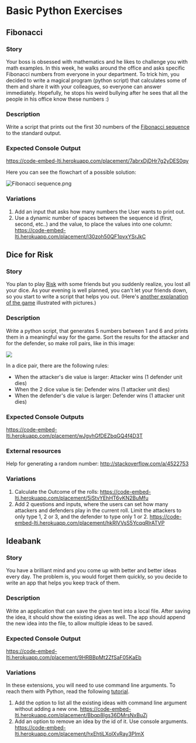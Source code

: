 # Basic Python Exercises

## Fibonacci

### Story

Your boss is obsessed with mathematics and he likes to challenge you with math examples. In this week, he walks around the office and asks specific Fibonacci numbers from everyone in your department. To trick him, you decided to write a magical program (python script) that calculates some of them and share it with your colleagues, so everyone can answer immediately. Hopefully, he stops his weird bullying after he sees that all the people in his office know these numbers :)

### Description

Write a script that prints out the first 30 numbers of the [Fibonacci sequence](https://en.wikipedia.org/wiki/Fibonacci_number) to the standard output.

### Expected Console Output

<https://code-embed-lti.herokuapp.com/placement/7abrxDjDHr7g2yDES0qy>

Here you can see the flowchart of a possible solution:

![Fibonacci sequence.png](media/Python%20module%20resources/Fibonacci%20sequence.png)

### Variations

  1. Add an input that asks how many numbers the User wants to print out.
  2. Use a dynamic number of spaces between the sequence id (first, second, etc..) and the value, to place the values into one column:
<https://code-embed-lti.herokuapp.com/placement/l30zoh50QF1pvxYSrJkC>



## Dice for Risk

### Story

You plan to play [Risk](https://en.wikipedia.org/wiki/Risk_%28game%29) with some friends but you suddenly realize, you lost all your dice. As your evening is well planned, you can't let your friends down, so you start to write a script that helps you out. (Here's [another explanation of the game](https://www.wikihow.com/Play-Risk#Attacking_sub) illustrated with pictures.)

### Description

Write a python script, that generates 5 numbers between 1 and 6 and prints them in a meaningful way for the game. Sort the results for the attacker and for the defender, so make roll pairs, like in this image:

![](http://www.ultraboardgames.com/risk/gfx/example.gif)

In a dice pair, there are the following rules:

  * When the attacker's die value is larger: Attacker wins (1 defender unit dies)
  * When the 2 dice value is tie: Defender wins (1 attacker unit dies)
  * When the defender's die value is larger: Defender wins (1 attacker unit dies)



### Expected Console Outputs

<https://code-embed-lti.herokuapp.com/placement/wJgvhGfDEZbqGQ4f4D3T>

### External resources

Help for generating a random number: <http://stackoverflow.com/a/4522753>

### Variations

  1. Calculate the Outcome of the rolls:
<https://code-embed-lti.herokuapp.com/placement/5jStvYEhHT6vKN2BuMfu>
  2. Add 2 questions and inputs, where the users can set how many attackers and defenders play in the current roll. Limit the attackers to only type 1, 2 or 3, and the defender to type only 1 or 2.
<https://code-embed-lti.herokuapp.com/placement/hkRlVVsS5YcqqRlrATVP>



## Ideabank

### Story

You have a brilliant mind and you come up with better and better ideas every day. The problem is, you would forget them quickly, so you decide to write an app that helps you keep track of them.

### Description

Write an application that can save the given text into a local file. After saving the idea, it should show the existing ideas as well. The app should append the new idea into the file, to allow multiple ideas to be saved.

### Expected Console Output

<https://code-embed-lti.herokuapp.com/placement/9HRBBpMt2ZfSaF05KaEb>

### Variations

In these extensions, you will need to use command line arguments. To reach them with Python, read the following [tutorial](http://www.pythonforbeginners.com/system/python-sys-argv).

  1. Add the option to list all the existing ideas with command line argument without adding a new one.
<https://code-embed-lti.herokuapp.com/placement/Bbqp8Igs36DMrsNxBuZj>
  2. Add an option to remove an idea by the id of it. Use console arguments.
<https://code-embed-lti.herokuapp.com/placement/hxEhtiLXoIXvRay3PImX>


